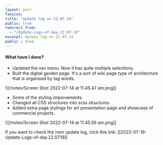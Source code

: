 ```yaml
---
layout: post
favicon: 
title: "Update log on 22.07.14"
public: true
redirect_from: 
  - "/Update-Logs-of-day.22.07.19"
excerpt: Update log on 22.07.14
public : true
---
```



#### What have I done? 

- Updated the nav menu. Now it has quite multiple selections. 
- Built the digital garden page. It's a sort of wiki page type of architecture that is organised by tag words. 

![[/notes/Screen Shot 2022-07-14 at 11.45.47 am.png]]

- Some of the styling improvements.  
- Changed all CSS structures into scss structures. 
- Added extra page stylings for art presentation page and showcase of commercial projects.

![[/notes/Screen Shot 2022-07-14 at 11.45.59 am.png]]


If you want to check the next update log, click this link: [[2022-07-19-Update-Logs-of-day.22.07.19]]
